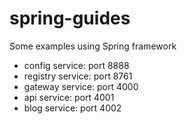 # spring-guides
Some examples using Spring framework

- config service: port 8888
- registry service: port 8761
- gateway service: port 4000
- api service: port 4001
- blog service: port 4002
